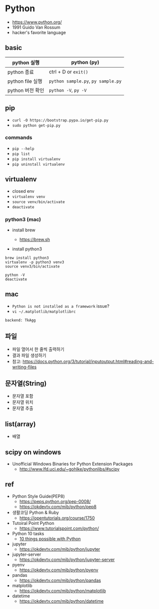 # Python
- https://www.python.org/
- 1991 Guido Van Rossum
- hacker's favorite language

## basic
|python 실행	|python (py)|
|----|----|
|python 종료	|ctrl + D or `exit()`|
|python file 실행	|`python sample.py`, `py sample.py`|
|python 버전 확인	|`python -V`, `py -V`|

## pip
- `curl -O https://bootstrap.pypa.io/get-pip.py`
- `sudo python get-pip.py`

### commands
- `pip --help`
- `pip list`
- `pip install virtualenv`
- `pip uninstall virtualenv`

## virtualenv
- closed env
- `virtualenv venv`
- `source venv/bin/activate`
- `deactivate`

### python3 (mac)
- install brew
  - https://brew.sh

- install python3

```
brew install python3
virtualenv -p python3 venv3
source venv3/bin/activate

python -V
deactivate
```

## mac
- `Python is not installed as a framework` issue?
- `vi ~/.matplotlib/matplotlibrc`
```
backend: TkAgg
```

## 파일
- 파일 열어서 한 줄씩 출력하기
- 결과 파일 생성하기
- 참고: https://docs.python.org/3/tutorial/inputoutput.html#reading-and-writing-files

## 문자열(String)
- 문자열 포함
- 문자열 위치
- 문자열 추출

## list(array)
- 배열


## scipy on windows
- Unofficial Windows Binaries for Python Extension Packages
  - http://www.lfd.uci.edu/~gohlke/pythonlibs/#scipy
## ref
- Python Style Guide(PEP8)
  - https://peps.python.org/pep-0008/
  - https://okdevtv.com/mib/python/pep8
- 생활코딩 Python & Ruby
  - https://opentutorials.org/course/1750
- Tutoiral Point Python
  - https://www.tutorialspoint.com/python/
- Python 10 tasks
  - [10 things possible with Python](https://okdevtv.com/mib/python/10)
- jupyter
  - https://okdevtv.com/mib/python/jupyter
- jupyter-server
  - https://okdevtv.com/mib/python/jupyter-server
- pyenv
  - https://okdevtv.com/mib/python/pyenv
- pandas
  - https://okdevtv.com/mib/python/pandas
- matplotlib
  - https://okdevtv.com/mib/python/matplotlib
- datetime
  - https://okdevtv.com/mib/python/datetime
